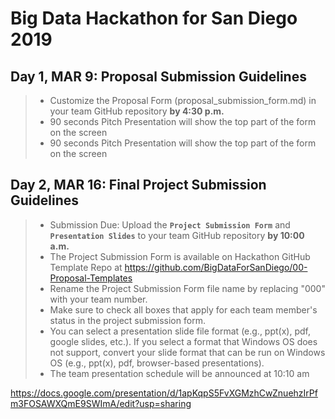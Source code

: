 # Big Data Hackathon for San Diego 2019
## Day 1, MAR 9: Proposal Submission Guidelines
> - Customize the Proposal Form (proposal_submission_form.md) in your team GitHub repository **by 4:30 p.m.**
> - 90 seconds Pitch Presentation will show the top part of the form on the screen
> - 90 seconds Pitch Presentation will show the top part of the form on the screen

## Day 2, MAR 16: Final Project Submission Guidelines
> - Submission Due: Upload the **`Project Submission Form`** and **`Presentation Slides`** to your team GitHub repository **by 10:00 a.m.**
> - The Project Submission Form is available on Hackathon GitHub Template Repo at https://github.com/BigDataForSanDiego/00-Proposal-Templates
> - Rename the Project Submission Form file name by replacing "000" with your team number.
> - Make sure to check all boxes that apply for each team member's status in the project submission form.
> - You can select a presentation slide file format (e.g., ppt(x), pdf, google slides, etc.). If you select a format that Windows OS does not support, convert your slide format that can be run on Windows OS (e.g., ppt(x), pdf, browser-based presentations).
> - The team presentation schedule will be announced at 10:10 am

https://docs.google.com/presentation/d/1apKqpS5FvXGMzhCwZnuehzIrPfm3FOSAWXQmE9SWImA/edit?usp=sharing
